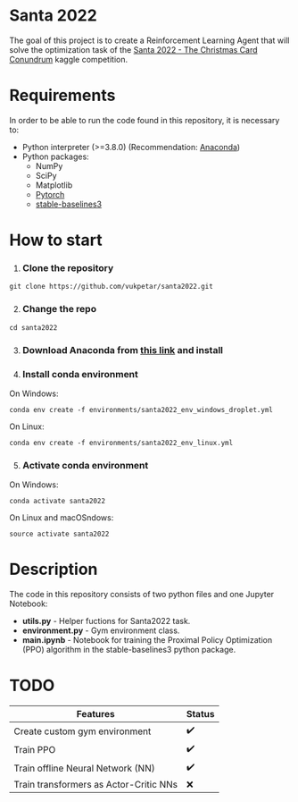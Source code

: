 # Santa 2022
The goal of this project is to create a Reinforcement Learning Agent that will solve the optimization task of the [Santa 2022 - The Christmas Card Conundrum](https://www.kaggle.com/competitions/santa-2022) kaggle competition.

# Requirements
In order to be able to run the code found in this repository, it is necessary to:
* Python interpreter (>=3.8.0) (Recommendation: [Anaconda](https://www.anaconda.com/products/distribution))
* Python packages:
    * NumPy
    * SciPy
    * Matplotlib
    * [Pytorch](https://pytorch.org/)
    * [stable-baselines3](https://pypi.org/project/stable-baselines3/)

# How to start
1. ### Clone the repository
```
git clone https://github.com/vukpetar/santa2022.git
```
2. ### Change the repo
```
cd santa2022
```
3. ### Download Anaconda from [this link](https://www.anaconda.com/products/distribution) and install
4. ### Install conda environment
On Windows:
```
conda env create -f environments/santa2022_env_windows_droplet.yml
```
On Linux:
```
conda env create -f environments/santa2022_env_linux.yml
```
5. ### Activate conda environment
On Windows:
```
conda activate santa2022
```
On Linux and macOSndows:
```
source activate santa2022
```

# Description

The code in this repository consists of two python files and one Jupyter Notebook:

* **utils.py** - Helper fuctions for Santa2022 task.
* **environment.py** - Gym environment class.
* **main.ipynb** - Notebook for training the Proximal Policy Optimization (PPO) algorithm in the stable-baselines3 python package.

# TODO
| **Features**                             | **Status**         |
| ---------------------------------------- | -------------------|
| Create custom gym environment            | :heavy_check_mark: |
| Train PPO                                | :heavy_check_mark: |
| Train offline Neural Network (NN)        | :heavy_check_mark: |
| Train transformers as Actor-Critic NNs   | :x:                |